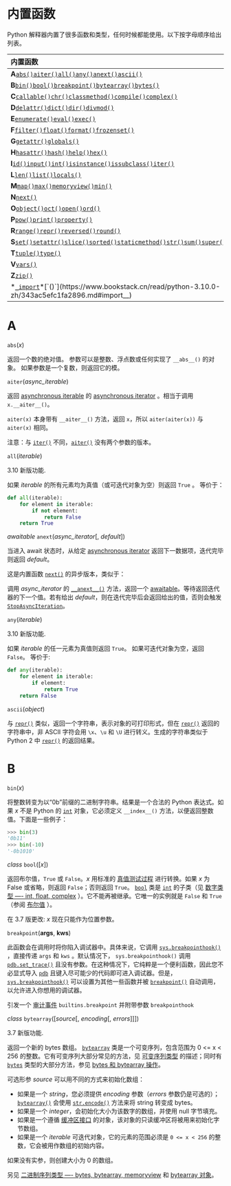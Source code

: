 # 内置函数

Python 解释器内置了很多函数和类型，任何时候都能使用。以下按字母顺序给出列表。

| 内置函数                                                     |
| :----------------------------------------------------------- |
| **A**[`abs()`](https://www.bookstack.cn/read/python-3.10.0-zh/343ac5efc1fa2896.md#abs)[`aiter()`](https://www.bookstack.cn/read/python-3.10.0-zh/343ac5efc1fa2896.md#aiter)[`all()`](https://www.bookstack.cn/read/python-3.10.0-zh/343ac5efc1fa2896.md#all)[`any()`](https://www.bookstack.cn/read/python-3.10.0-zh/343ac5efc1fa2896.md#any)[`anext()`](https://www.bookstack.cn/read/python-3.10.0-zh/343ac5efc1fa2896.md#anext)[`ascii()`](https://www.bookstack.cn/read/python-3.10.0-zh/343ac5efc1fa2896.md#ascii) |
| **B**[`bin()`](https://www.bookstack.cn/read/python-3.10.0-zh/343ac5efc1fa2896.md#bin)[`bool()`](https://www.bookstack.cn/read/python-3.10.0-zh/343ac5efc1fa2896.md#bool)[`breakpoint()`](https://www.bookstack.cn/read/python-3.10.0-zh/343ac5efc1fa2896.md#breakpoint)[`bytearray()`](https://www.bookstack.cn/read/python-3.10.0-zh/343ac5efc1fa2896.md#func-bytearray)[`bytes()`](https://www.bookstack.cn/read/python-3.10.0-zh/343ac5efc1fa2896.md#func-bytes) |
| **C**[`callable()`](https://www.bookstack.cn/read/python-3.10.0-zh/343ac5efc1fa2896.md#callable)[`chr()`](https://www.bookstack.cn/read/python-3.10.0-zh/343ac5efc1fa2896.md#chr)[`classmethod()`](https://www.bookstack.cn/read/python-3.10.0-zh/343ac5efc1fa2896.md#classmethod)[`compile()`](https://www.bookstack.cn/read/python-3.10.0-zh/343ac5efc1fa2896.md#compile)[`complex()`](https://www.bookstack.cn/read/python-3.10.0-zh/343ac5efc1fa2896.md#complex) |
| **D**[`delattr()`](https://www.bookstack.cn/read/python-3.10.0-zh/343ac5efc1fa2896.md#delattr)[`dict()`](https://www.bookstack.cn/read/python-3.10.0-zh/343ac5efc1fa2896.md#func-dict)[`dir()`](https://www.bookstack.cn/read/python-3.10.0-zh/343ac5efc1fa2896.md#dir)[`divmod()`](https://www.bookstack.cn/read/python-3.10.0-zh/343ac5efc1fa2896.md#divmod) |
| **E**[`enumerate()`](https://www.bookstack.cn/read/python-3.10.0-zh/343ac5efc1fa2896.md#enumerate)[`eval()`](https://www.bookstack.cn/read/python-3.10.0-zh/343ac5efc1fa2896.md#eval)[`exec()`](https://www.bookstack.cn/read/python-3.10.0-zh/343ac5efc1fa2896.md#exec) |
| **F**[`filter()`](https://www.bookstack.cn/read/python-3.10.0-zh/343ac5efc1fa2896.md#filter)[`float()`](https://www.bookstack.cn/read/python-3.10.0-zh/343ac5efc1fa2896.md#float)[`format()`](https://www.bookstack.cn/read/python-3.10.0-zh/343ac5efc1fa2896.md#format)[`frozenset()`](https://www.bookstack.cn/read/python-3.10.0-zh/343ac5efc1fa2896.md#func-frozenset) |
| **G**[`getattr()`](https://www.bookstack.cn/read/python-3.10.0-zh/343ac5efc1fa2896.md#getattr)[`globals()`](https://www.bookstack.cn/read/python-3.10.0-zh/343ac5efc1fa2896.md#globals) |
| **H**[`hasattr()`](https://www.bookstack.cn/read/python-3.10.0-zh/343ac5efc1fa2896.md#hasattr)[`hash()`](https://www.bookstack.cn/read/python-3.10.0-zh/343ac5efc1fa2896.md#hash)[`help()`](https://www.bookstack.cn/read/python-3.10.0-zh/343ac5efc1fa2896.md#help)[`hex()`](https://www.bookstack.cn/read/python-3.10.0-zh/343ac5efc1fa2896.md#hex) |
| **I**[`id()`](https://www.bookstack.cn/read/python-3.10.0-zh/343ac5efc1fa2896.md#id)[`input()`](https://www.bookstack.cn/read/python-3.10.0-zh/343ac5efc1fa2896.md#input)[`int()`](https://www.bookstack.cn/read/python-3.10.0-zh/343ac5efc1fa2896.md#int)[`isinstance()`](https://www.bookstack.cn/read/python-3.10.0-zh/343ac5efc1fa2896.md#isinstance)[`issubclass()`](https://www.bookstack.cn/read/python-3.10.0-zh/343ac5efc1fa2896.md#issubclass)[`iter()`](https://www.bookstack.cn/read/python-3.10.0-zh/343ac5efc1fa2896.md#iter) |
| **L**[`len()`](https://www.bookstack.cn/read/python-3.10.0-zh/343ac5efc1fa2896.md#len)[`list()`](https://www.bookstack.cn/read/python-3.10.0-zh/343ac5efc1fa2896.md#func-list)[`locals()`](https://www.bookstack.cn/read/python-3.10.0-zh/343ac5efc1fa2896.md#locals) |
| **M**[`map()`](https://www.bookstack.cn/read/python-3.10.0-zh/343ac5efc1fa2896.md#map)[`max()`](https://www.bookstack.cn/read/python-3.10.0-zh/343ac5efc1fa2896.md#max)[`memoryview()`](https://www.bookstack.cn/read/python-3.10.0-zh/343ac5efc1fa2896.md#func-memoryview)[`min()`](https://www.bookstack.cn/read/python-3.10.0-zh/343ac5efc1fa2896.md#min) |
| **N**[`next()`](https://www.bookstack.cn/read/python-3.10.0-zh/343ac5efc1fa2896.md#next) |
| **O**[`object()`](https://www.bookstack.cn/read/python-3.10.0-zh/343ac5efc1fa2896.md#object)[`oct()`](https://www.bookstack.cn/read/python-3.10.0-zh/343ac5efc1fa2896.md#oct)[`open()`](https://www.bookstack.cn/read/python-3.10.0-zh/343ac5efc1fa2896.md#open)[`ord()`](https://www.bookstack.cn/read/python-3.10.0-zh/343ac5efc1fa2896.md#ord) |
| **P**[`pow()`](https://www.bookstack.cn/read/python-3.10.0-zh/343ac5efc1fa2896.md#pow)[`print()`](https://www.bookstack.cn/read/python-3.10.0-zh/343ac5efc1fa2896.md#print)[`property()`](https://www.bookstack.cn/read/python-3.10.0-zh/343ac5efc1fa2896.md#property) |
| **R**[`range()`](https://www.bookstack.cn/read/python-3.10.0-zh/343ac5efc1fa2896.md#func-range)[`repr()`](https://www.bookstack.cn/read/python-3.10.0-zh/343ac5efc1fa2896.md#repr)[`reversed()`](https://www.bookstack.cn/read/python-3.10.0-zh/343ac5efc1fa2896.md#reversed)[`round()`](https://www.bookstack.cn/read/python-3.10.0-zh/343ac5efc1fa2896.md#round) |
| **S**[`set()`](https://www.bookstack.cn/read/python-3.10.0-zh/343ac5efc1fa2896.md#func-set)[`setattr()`](https://www.bookstack.cn/read/python-3.10.0-zh/343ac5efc1fa2896.md#setattr)[`slice()`](https://www.bookstack.cn/read/python-3.10.0-zh/343ac5efc1fa2896.md#slice)[`sorted()`](https://www.bookstack.cn/read/python-3.10.0-zh/343ac5efc1fa2896.md#sorted)[`staticmethod()`](https://www.bookstack.cn/read/python-3.10.0-zh/343ac5efc1fa2896.md#staticmethod)[`str()`](https://www.bookstack.cn/read/python-3.10.0-zh/343ac5efc1fa2896.md#func-str)[`sum()`](https://www.bookstack.cn/read/python-3.10.0-zh/343ac5efc1fa2896.md#sum)[`super()`](https://www.bookstack.cn/read/python-3.10.0-zh/343ac5efc1fa2896.md#super) |
| **T**[`tuple()`](https://www.bookstack.cn/read/python-3.10.0-zh/343ac5efc1fa2896.md#func-tuple)[`type()`](https://www.bookstack.cn/read/python-3.10.0-zh/343ac5efc1fa2896.md#type) |
| **V**[`vars()`](https://www.bookstack.cn/read/python-3.10.0-zh/343ac5efc1fa2896.md#vars) |
| **Z**[`zip()`](https://www.bookstack.cn/read/python-3.10.0-zh/343ac5efc1fa2896.md#zip) |
| *[`_import`](https://www.bookstack.cn/read/python-3.10.0-zh/343ac5efc1fa2896.md#import__)*[`()`](https://www.bookstack.cn/read/python-3.10.0-zh/343ac5efc1fa2896.md#import__) |

# A

`abs`(*x*)

返回一个数的绝对值。 参数可以是整数、浮点数或任何实现了 `__abs__()` 的对象。 如果参数是一个复数，则返回它的模。



`aiter`(*async_iterable*)

返回 [asynchronous iterable](https://www.bookstack.cn/read/python-3.10.0-zh/bd6b000ceb39b61e.md#term-asynchronous-iterable) 的 [asynchronous iterator](https://www.bookstack.cn/read/python-3.10.0-zh/bd6b000ceb39b61e.md#term-asynchronous-iterator) 。相当于调用 `x.__aiter__()`。

`aiter(x)` 本身带有 `__aiter__()` 方法，返回 `x`，所以 `aiter(aiter(x))` 与 `aiter(x)` 相同。

注意：与 [`iter()`](https://www.bookstack.cn/read/python-3.10.0-zh/343ac5efc1fa2896.md#iter) 不同，[`aiter()`](https://www.bookstack.cn/read/python-3.10.0-zh/343ac5efc1fa2896.md#aiter) 没有两个参数的版本。



`all`(*iterable*)

3.10 新版功能.

如果 *iterable* 的所有元素均为真值（或可迭代对象为空）则返回 `True` 。 等价于：

~~~python
def all(iterable):
    for element in iterable:
        if not element:
            return False
    return True
~~~



*awaitable* `anext`(*async_iterator*[, *default*])

当进入 await 状态时，从给定 [asynchronous iterator](https://www.bookstack.cn/read/python-3.10.0-zh/bd6b000ceb39b61e.md#term-asynchronous-iterator) 返回下一数据项，迭代完毕则返回 *default*。

这是内置函数 [`next()`](https://www.bookstack.cn/read/python-3.10.0-zh/343ac5efc1fa2896.md#next) 的异步版本，类似于：

调用 *async_iterator* 的 [`__anext__()`](https://www.bookstack.cn/read/python-3.10.0-zh/0f878f8da7da8dd7.md#object.__anext__) 方法，返回一个 [awaitable](https://www.bookstack.cn/read/python-3.10.0-zh/bd6b000ceb39b61e.md#term-awaitable)。等待返回迭代器的下一个值。若有给出 *default*，则在迭代完毕后会返回给出的值，否则会触发 [`StopAsyncIteration`](https://www.bookstack.cn/read/python-3.10.0-zh/177bd954d1cc6696.md#StopAsyncIteration)。



`any`(*iterable*)

3.10 新版功能.

如果 *iterable* 的任一元素为真值则返回 `True`。 如果可迭代对象为空，返回 `False`。 等价于:

~~~python
def any(iterable):
    for element in iterable:
        if element:
            return True
    return False
~~~



`ascii`(*object*)

与 [`repr()`](https://www.bookstack.cn/read/python-3.10.0-zh/343ac5efc1fa2896.md#repr) 类似，返回一个字符串，表示对象的可打印形式，但在 [`repr()`](https://www.bookstack.cn/read/python-3.10.0-zh/343ac5efc1fa2896.md#repr) 返回的字符串中，非 ASCII 字符会用 `\x`、`\u` 和 `\U` 进行转义。生成的字符串类似于 Python 2 中 [`repr()`](https://www.bookstack.cn/read/python-3.10.0-zh/343ac5efc1fa2896.md#repr) 的返回结果。



# B

`bin`(*x*)

将整数转变为以“0b”前缀的二进制字符串。结果是一个合法的 Python 表达式。如果 *x* 不是 Python 的 [`int`](https://www.bookstack.cn/read/python-3.10.0-zh/343ac5efc1fa2896.md#int) 对象，它必须定义 `__index__()` 方法，以便返回整数值。下面是一些例子：

~~~python
>>> bin(3)
'0b11'
>>> bin(-10)
'-0b1010'
~~~



*class* `bool`([*x*])

返回布尔值，`True` 或 `False`。*x* 用标准的 [真值测试过程](https://www.bookstack.cn/read/python-3.10.0-zh/7adaf5f79c9e977a.md#truth) 进行转换。如果 *x* 为 False 或省略，则返回 `False`；否则返回 `True`。 [`bool`](https://www.bookstack.cn/read/python-3.10.0-zh/343ac5efc1fa2896.md#bool) 类是 [`int`](https://www.bookstack.cn/read/python-3.10.0-zh/343ac5efc1fa2896.md#int) 的子类（见 [数字类型 —- int, float, complex](https://www.bookstack.cn/read/python-3.10.0-zh/7adaf5f79c9e977a.md#typesnumeric) ）。它不能再被继承。它唯一的实例就是 `False` 和 `True` （参阅 [布尔值](https://www.bookstack.cn/read/python-3.10.0-zh/7adaf5f79c9e977a.md#bltin-boolean-values) ）。

在 3.7 版更改: *x* 现在只能作为位置参数。



`breakpoint`(**args**, **kws**)

此函数会在调用时将你陷入调试器中。具体来说，它调用 [`sys.breakpointhook()`](https://www.bookstack.cn/read/python-3.10.0-zh/bea00e6431e98893.md#sys.breakpointhook) ，直接传递 `args` 和 `kws` 。默认情况下， `sys.breakpointhook()` 调用 [`pdb.set_trace()`](https://www.bookstack.cn/read/python-3.10.0-zh/ae380ba60ea22c30.md#pdb.set_trace) 且没有参数。在这种情况下，它纯粹是一个便利函数，因此您不必显式导入 [`pdb`](https://www.bookstack.cn/read/python-3.10.0-zh/ae380ba60ea22c30.md#module-pdb) 且键入尽可能少的代码即可进入调试器。但是， [`sys.breakpointhook()`](https://www.bookstack.cn/read/python-3.10.0-zh/bea00e6431e98893.md#sys.breakpointhook) 可以设置为其他一些函数并被 [`breakpoint()`](https://www.bookstack.cn/read/python-3.10.0-zh/343ac5efc1fa2896.md#breakpoint) 自动调用，以允许进入你想用的调试器。

引发一个 [审计事件](https://www.bookstack.cn/read/python-3.10.0-zh/bea00e6431e98893.md#auditing) `builtins.breakpoint` 并附带参数 `breakpointhook`



*class* `bytearray`([*source*[, *encoding*[, *errors*]]])

3.7 新版功能.

返回一个新的 bytes 数组。 [`bytearray`](https://www.bookstack.cn/read/python-3.10.0-zh/7adaf5f79c9e977a.md#bytearray) 类是一个可变序列，包含范围为 0 <= x < 256 的整数。它有可变序列大部分常见的方法，见 [可变序列类型](https://www.bookstack.cn/read/python-3.10.0-zh/7adaf5f79c9e977a.md#typesseq-mutable) 的描述；同时有 [`bytes`](https://www.bookstack.cn/read/python-3.10.0-zh/7adaf5f79c9e977a.md#bytes) 类型的大部分方法，参见 [bytes 和 bytearray 操作](https://www.bookstack.cn/read/python-3.10.0-zh/7adaf5f79c9e977a.md#bytes-methods)。

可选形参 *source* 可以用不同的方式来初始化数组：

- 如果是一个 *string*，您必须提供 *encoding* 参数（*errors* 参数仍是可选的）；[`bytearray()`](https://www.bookstack.cn/read/python-3.10.0-zh/7adaf5f79c9e977a.md#bytearray) 会使用 [`str.encode()`](https://www.bookstack.cn/read/python-3.10.0-zh/7adaf5f79c9e977a.md#str.encode) 方法来将 string 转变成 bytes。
- 如果是一个 *integer*，会初始化大小为该数字的数组，并使用 null 字节填充。
- 如果是一个遵循 [缓冲区接口](https://www.bookstack.cn/read/python-3.10.0-zh/bb3925174f309147.md#bufferobjects) 的对象，该对象的只读缓冲区将被用来初始化字节数组。
- 如果是一个 *iterable* 可迭代对象，它的元素的范围必须是 `0 <= x < 256` 的整数，它会被用作数组的初始内容。

如果没有实参，则创建大小为 0 的数组。

另见 [二进制序列类型 —- bytes, bytearray, memoryview](https://www.bookstack.cn/read/python-3.10.0-zh/7adaf5f79c9e977a.md#binaryseq) 和 [bytearray 对象](https://www.bookstack.cn/read/python-3.10.0-zh/7adaf5f79c9e977a.md#typebytearray)。